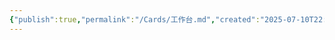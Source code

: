 ```yaml
---
{"publish":true,"permalink":"/Cards/工作台.md","created":"2025-07-10T22:11:33.482+08:00","modified":"2025-07-10T22:13:28.483+08:00","published":"2025-07-10T22:13:28.483+08:00","cssclasses":""}
---
```


